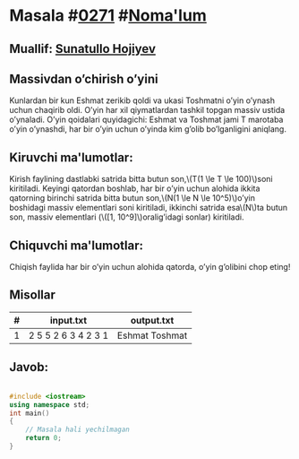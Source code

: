 
<h1>Masala #<a href="https://robocontest.uz/tasks/0271">0271</a> #<a href="https://robocontest.uz/tasks?category=1">Noma'lum</a></h1>
<h2> Muallif: <a href="https://robocontest.uz/profile/sunnat">Sunatullo Hojiyev</a></h2>
<h2>Massivdan o’chirish o’yini</h2>
<p>Kunlardan bir kun Eshmat zerikib qoldi va ukasi Toshmatni o’yin o’ynash uchun chaqirib oldi. O’yin har xil qiymatlardan tashkil topgan massiv ustida o’ynaladi. O’yin qoidalari quyidagichi:
Eshmat va Toshmat jami T marotaba o’yin o’ynashdi, har bir o’yin uchun o’yinda kim g’olib bo’lganligini aniqlang.</p>
<h2>Kiruvchi ma'lumotlar:</h2>
<p>Kirish faylining dastlabki satrida bitta butun son,\(T(1 \le T \le 100)\)soni kiritiladi. Keyingi qatordan boshlab, har bir o’yin uchun alohida ikkita qatorning birinchi satrida bitta butun son,\(N(1 \le N \le 10^5)\)o’yin boshidagi massiv elementlari soni kiritiladi, ikkinchi satrida esa\(N\)ta butun son, massiv elementlari (\([1, 10^9]\)oralig’idagi sonlar) kiritiladi.</p>
<h2>Chiquvchi ma'lumotlar:</h2>
<p>Chiqish faylida har bir o’yin uchun alohida qatorda, o’yin g’olibini chop eting!</p>
<h2>Misollar</h2>
<table>
    <thead>
        <tr>
            <th>#</th>
            <th>input.txt</th>
            <th>output.txt</th>
        </tr>
    </thead>
    <tbody>
            <tr>
                <td>1</td>
                <td>2
5
5 2 6 3 4
2
3 1</td>
                <td>Eshmat
Toshmat</td>
            </tr>
    </tbody>
    </table>
    
<h2>Javob:</h2>

######
```cpp
#include <iostream>
using namespace std;
int main()
{
    // Masala hali yechilmagan
    return 0;
}
```

